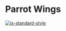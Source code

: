 #  Parrot Wings
[![js-standard-style](https://img.shields.io/badge/code%20style-standard-brightgreen.svg?style=flat)](http://standardjs.com/)
